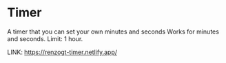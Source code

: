 # Timer
A timer that you can set your own minutes and seconds
Works for minutes and seconds.
Limit: 1 hour.

LINK: https://renzogt-timer.netlify.app/
